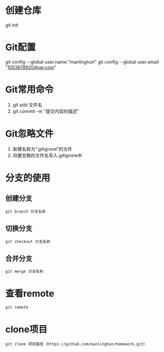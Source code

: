 # 创建仓库
git init
# Git配置
git config --global user.name "manlinghun"
git config --global user.email "1053678920@qq.com"
# Git常用命令
1. git add 文件名
2. git commit -m "提交内容的描述"
# Git忽略文件
1. 新建名称为“.gitignore”的文件
2. 将要忽略的文件名写入.gitignore中
# 分支的使用
## 创建分支
    git branch 分支名称
## 切换分支
    git checkout 分支名称
## 合并分支
    git merge 分支名称
# 查看remote
    git remote
# clone项目
    git clone 项目路径（https://github.com/manlinghun/homework.git）
